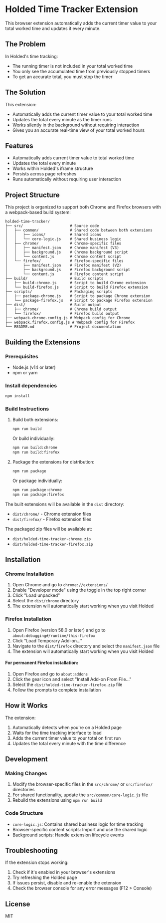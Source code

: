 # Holded Time Tracker Extension

This browser extension automatically adds the current timer value to your total worked time and updates it every minute.

## The Problem

In Holded's time tracking:

- The running timer is not included in your total worked time
- You only see the accumulated time from previously stopped timers
- To get an accurate total, you must stop the timer

## The Solution

This extension:

- Automatically adds the current timer value to your total worked time
- Updates the total every minute as the timer runs
- Works silently in the background without requiring interaction
- Gives you an accurate real-time view of your total worked hours

## Features

- Automatically adds current timer value to total worked time
- Updates the total every minute
- Works within Holded's iframe structure
- Persists across page refreshes
- Runs automatically without requiring user interaction

## Project Structure

This project is organized to support both Chrome and Firefox browsers with a webpack-based build system:

```plaintext
holded-time-tracker/
├── src/                     # Source code
│   ├── common/              # Shared code between both extensions
│   │   ├── icons/           # Shared icons
│   │   └── core-logic.js    # Shared business logic
│   ├── chrome/              # Chrome-specific files
│   │   ├── manifest.json    # Chrome manifest (V3)
│   │   ├── background.js    # Chrome background script
│   │   └── content.js       # Chrome content script
│   └── firefox/             # Firefox-specific files
│       ├── manifest.json    # Firefox manifest (V2)
│       ├── background.js    # Firefox background script
│       └── content.js       # Firefox content script
├── build/                   # Build scripts
│   ├── build-chrome.js      # Script to build Chrome extension
│   └── build-firefox.js     # Script to build Firefox extension
├── scripts/                 # Packaging scripts
│   ├── package-chrome.js    # Script to package Chrome extension
│   └── package-firefox.js   # Script to package Firefox extension
├── dist/                    # Build output
│   ├── chrome/              # Chrome build output
│   └── firefox/             # Firefox build output
├── webpack.chrome.config.js # Webpack config for Chrome
├── webpack.firefox.config.js # Webpack config for Firefox
└── README.md                # Project documentation
```

## Building the Extensions

### Prerequisites

- Node.js (v14 or later)
- npm or yarn

### Install dependencies

```bash
npm install
```

### Build Instructions

1. Build both extensions:

   ```bash
   npm run build
   ```

   Or build individually:

   ```bash
   npm run build:chrome
   npm run build:firefox
   ```

2. Package the extensions for distribution:

   ```bash
   npm run package
   ```

   Or package individually:

   ```bash
   npm run package:chrome
   npm run package:firefox
   ```

The built extensions will be available in the `dist` directory:

- `dist/chrome/` - Chrome extension files
- `dist/firefox/` - Firefox extension files

The packaged zip files will be available at:

- `dist/holded-time-tracker-chrome.zip`
- `dist/holded-time-tracker-firefox.zip`

## Installation

### Chrome Installation

1. Open Chrome and go to `chrome://extensions/`
2. Enable "Developer mode" using the toggle in the top right corner
3. Click "Load unpacked"
4. Select the `dist/chrome` directory
5. The extension will automatically start working when you visit Holded

### Firefox Installation

1. Open Firefox (version 58.0 or later) and go to `about:debugging#/runtime/this-firefox`
2. Click "Load Temporary Add-on..."
3. Navigate to the `dist/firefox` directory and select the `manifest.json` file
4. The extension will automatically start working when you visit Holded

#### For permanent Firefox installation:

1. Open Firefox and go to `about:addons`
2. Click the gear icon and select "Install Add-on From File..."
3. Select the `dist/holded-time-tracker-firefox.zip` file
4. Follow the prompts to complete installation

## How it Works

The extension:

1. Automatically detects when you're on a Holded page
2. Waits for the time tracking interface to load
3. Adds the current timer value to your total on first run
4. Updates the total every minute with the time difference

## Development

### Making Changes

1. Modify the browser-specific files in the `src/chrome/` or `src/firefox/` directories
2. For shared functionality, update the `src/common/core-logic.js` file
3. Rebuild the extensions using `npm run build`

### Code Structure

- `core-logic.js`: Contains shared business logic for time tracking
- Browser-specific content scripts: Import and use the shared logic
- Background scripts: Handle extension lifecycle events

## Troubleshooting

If the extension stops working:

1. Check if it's enabled in your browser's extensions
2. Try refreshing the Holded page
3. If issues persist, disable and re-enable the extension
4. Check the browser console for any error messages (F12 > Console)

## License

MIT
